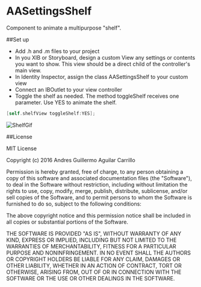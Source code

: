 # AASettingsShelf
Component to animate a multipurpose "shelf". 

##Set up
* Add .h and .m files to your project
* In you XIB or Storyboard, design a custom View any settings or contents you want to show. This view should be a direct child of the controller's main view. 
* In Identity Inspector, assign the class AASettingsShelf to your custom view
* Connect an IBOutlet to your view controller
* Toggle the shelf as needed. The method toggleShelf receives one parameter. Use YES to animate the shelf.

```Objective-C
[self.shelfView toggleShelf:YES];
```
![ShelfGif](https://thumbs.gfycat.com/GlossyIllegalEmperorshrimp-size_restricted.gif)

##License

MIT License

Copyright (c) 2016 Andres Guillermo Aguilar Carrillo

Permission is hereby granted, free of charge, to any person obtaining a copy
of this software and associated documentation files (the "Software"), to deal
in the Software without restriction, including without limitation the rights
to use, copy, modify, merge, publish, distribute, sublicense, and/or sell
copies of the Software, and to permit persons to whom the Software is
furnished to do so, subject to the following conditions:

The above copyright notice and this permission notice shall be included in all
copies or substantial portions of the Software.

THE SOFTWARE IS PROVIDED "AS IS", WITHOUT WARRANTY OF ANY KIND, EXPRESS OR
IMPLIED, INCLUDING BUT NOT LIMITED TO THE WARRANTIES OF MERCHANTABILITY,
FITNESS FOR A PARTICULAR PURPOSE AND NONINFRINGEMENT. IN NO EVENT SHALL THE
AUTHORS OR COPYRIGHT HOLDERS BE LIABLE FOR ANY CLAIM, DAMAGES OR OTHER
LIABILITY, WHETHER IN AN ACTION OF CONTRACT, TORT OR OTHERWISE, ARISING FROM,
OUT OF OR IN CONNECTION WITH THE SOFTWARE OR THE USE OR OTHER DEALINGS IN THE
SOFTWARE.
